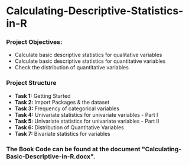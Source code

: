 # Calculating-Descriptive-Statistics-in-R

### Project Objectives:
- Calculate basic descriptive statistics for qualitative variables
- Calculate basic descriptive statistics for quantitative variables
- Check the distribution of quantitative variables

### Project Structure
- __Task 1:__ Getting Started
- __Task 2:__ Import Packages & the dataset
- __Task 3:__ Frequency of categorical variables
- __Task 4:__ Univariate statistics for univariate variables - Part I
- __Task 5:__ Univariate statistics for univariate variables - Part II
- __Task 6:__ Distribution of Quantitative Variables
- __Task 7:__ Bivariate statistics for variables

### The Book Code can be found at the document "Calculating-Basic-Descriptive-in-R.docx".
